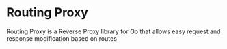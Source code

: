 # Routing Proxy
Routing Proxy is a Reverse Proxy library for Go that allows easy request and response modification based on routes